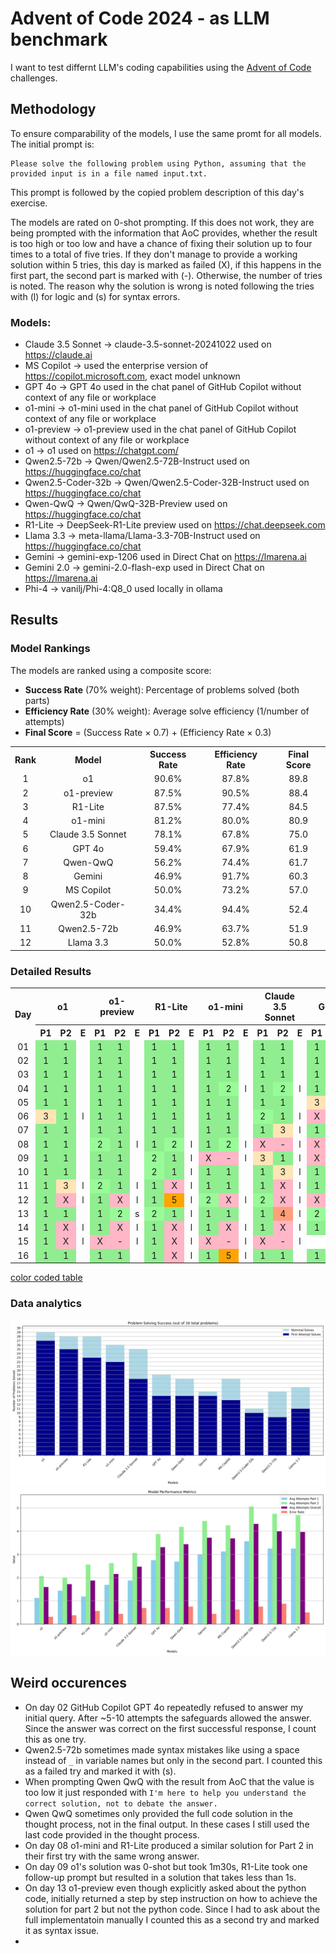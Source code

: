 # Advent of Code 2024 - as LLM benchmark

I want to test differnt LLM's coding capabilities using the [Advent of Code](https://adventofcode.com/) challenges.

## Methodology
To ensure comparability of the models, I use the same promt for all models. The initial prompt is:
```
Please solve the following problem using Python, assuming that the provided input is in a file named input.txt.
```
This prompt is followed by the copied problem description of this day's exercise.

The models are rated on 0-shot prompting. If this does not work, they are being prompted with the information that AoC provides, whether the result is too high or too low and have a chance of fixing their solution up to four times to a total of five tries. If they don't manage to provide a working solution within 5 tries, this day is marked as failed (X), if this happens in the first part, the second part is marked with (-). Otherwise, the number of tries is noted. The reason why the solution is wrong is noted following the tries with (l) for logic and (s) for syntax errors.

### Models:
* Claude 3.5 Sonnet -> claude-3.5-sonnet-20241022 used on https://claude.ai 
* MS Copilot -> used the enterprise version of https://copilot.microsoft.com, exact model unknown
* GPT 4o -> GPT 4o used in the chat panel of GitHub Copilot without context of any file or workplace
* o1-mini -> o1-mini used in the chat panel of GitHub Copilot without context of any file or workplace
* o1-preview -> o1-preview used in the chat panel of GitHub Copilot without context of any file or workplace
* o1 -> o1 used on https://chatgpt.com/
* Qwen2.5-72b -> Qwen/Qwen2.5-72B-Instruct used on https://huggingface.co/chat
* Qwen2.5-Coder-32b -> Qwen/Qwen2.5-Coder-32B-Instruct used on https://huggingface.co/chat
* Qwen-QwQ -> Qwen/QwQ-32B-Preview used on https://huggingface.co/chat
* R1-Lite -> DeepSeek-R1-Lite preview used on https://chat.deepseek.com
* Llama 3.3 -> meta-llama/Llama-3.3-70B-Instruct used on https://huggingface.co/chat
* Gemini -> gemini-exp-1206 used in Direct Chat on https://lmarena.ai
* Gemini 2.0 -> gemini-2.0-flash-exp used in Direct Chat on https://lmarena.ai
* Phi-4 -> vanilj/Phi-4:Q8_0 used locally in ollama

<!--

## Overview
| Day | Claude 3.5 | MS Copilot | GPT 4o  | o1-mini | o1-preview | o1      | Qwen2.5-72b | Qwen Coder | Qwen-QwQ  | R1-Lite | Llama 3.3 | Gemini  | Phi 4   |
| --- | ---        | ---        | ---     | ---     | ---        | ---     | ---         | ---        | ---       | ---     | ---       | ---     | ---     |
| 01  | 1/1        | 1/1        | 1/1     | 1/1     | 1/1        | 1/1     | 1/2 (s)     | 1/1        | 5/1 (l)   | 1/1     | 1/1       | 1/1     | 1/1     |
| 02  | 1/1        | 1/1        | 1/1     | 1/1     | 1/1        | 1/1     | 1/2 (s)     | 1/1        | 1/1       | 1/1     | 1/1       | 1/1     | 1/1     |
| 03  | 1/1        | 1/1        | 1/4 (l) | 1/1     | 1/1        | 1/1     | 1/2 (l)     | 1/1        | 1/1       | 1/1     | 1/5 (l)   | 1/1     | 1/X (l) |
| 04  | 1/2 (l)    | 1/X (l)    | 1/X (l) | 1/2 (l) | 1/1        | 1/1     | 1/X (l)     | 1/X (l)    | 1/X (l,s) | 1/1     | 1/X (l)   | 1/X (l) | 1/X (l) |
| 05  | 1/1        | 1/1        | 3/1 (l) | 1/1     | 1/1        | 1/1     | 1/1         | X/- (l)    | 1/1       | 1/1     | 1/1       | 3/1 (l) | 4/X (l) |
| 06  | 2/1 (l)    | X/- (l)    | X/- (l) | 1/1     | 1/1        | 3/1 (l) | 1/X (l)     | 2/X (l)    | 1/X (l)   | 1/1     |           |         |         |
| 07  | 1/3 (l)    | X/- (l)    | 1/1     | 1/1     | 1/1        | 1/1     | X/- (l)     | X/- (l)    | 1/1       | 1/1     |           |         |         |
| 08  | X/- (l)    | X/- (l, s) | X/- (l) | 1/2 (l) | 2/1 (l)    | 1/1     | X/- (l)     | X/- (l)    | X/- (l,s) | 1/2 (l) |           |         |         |
| 09  | 3/1 (l)    | X/- (l)    | X/- (l) | X/- (l) | 1/1        | 1/1     | X/- (l)     | X/- (l)    | X/- (l)   | 2/1 (l) |           |         |         |
| 10  | 1/3 (l)    | 2/1 (l)    | 1/1     | 1/1     | 1/1        | 1/1     | 1/5 (l)     | X/- (l)    | 1/2 (l)   | 2/1 (l) | 3/1 (l)   | 1/1     |         |
| 11  | 1/X (l)    | 1/3 (l)    | 1/3 (l) | 1/1     | 2/1 (l)    | 1/3 (l) | 1/4 (l)     | 1/X (l)    | 1/X (l)   | 1/X (l) | 1/X (l)   | 1/X (l) |         |
| 12  | 2/X (l)    | 2/X (s)    | X/- (l) | 2/X (l) | 1/X (l)    | 1/X (l) | X/- (l,s)   | 1/X (l,s)  | 2/X (l,s) | 1/5 (l) | 1/X (l)   | 1/X (l) |         |
| 13  | 1/4 (l)    | 1/X (l)    | 2/X (l) | 1/1     | 1/2 (s)    | 1/1     | 2/X (l)     | X/- (l)    | 3/X (l)   | 2/1 (l) | 5/X (l)   | X/- (l) |         |
| 14  | 1/X (l)    | 1/1        | 1/2 (l) | 1/X (l) | 1/X (l)    | 1/X (l) | X/- (l)     | 1/X (l)    | 1/X (l)   | 1/X (l) | 4/X (l)   | 1/x (l) |         |
| 15  | X/- (l)    | X/- (l)    |         | X/- (l) | X/- (l)    | 1/X (l) |             |            | X/- (l,s) | 1/X (l) |           |         | X/- (l) |
| 16  | 1/1        | 4/X (l)    | 1/X (l) | 1/5 (l) | 1/1        | 1/1     | X/- (l)     | X/- (l)    | X/- (l,s) | 1/X (l) | 3/X (l)   | 1/X (l) |         |
| 17  | 1/X (l)    | X/- (l)    |         |         |            | 2/X (l) |             |            | X/- (l)   | 5/X (l) |           |         |         |
| 18  | 1/1        | 1/1        | 5/1 (l) |         |            | 1/1     |             |            | 1/2 (l)   | 1/1     |           |         |         |
| 19  |            | 1/1        | 1/1     | 1/1     | 1/1        | 1/1     | 1/3 (l,s)   |            | 4/1 (l)   | 1/1     | 1         |         |         |
| XX  |            |            |         |         |            |         |             |            |           |         |           |         |         |

-->

## Results










































### Model Rankings
The models are ranked using a composite score:
- **Success Rate** (70% weight): Percentage of problems solved (both parts)
- **Efficiency Rate** (30% weight): Average solve efficiency (1/number of attempts)
- **Final Score** = (Success Rate × 0.7) + (Efficiency Rate × 0.3)

<table>
    <tr>
        <th align="center">Rank</th>
        <th align="center">Model</th>
        <th align="center">Success Rate</th>
        <th align="center">Efficiency Rate</th>
        <th align="center">Final Score</th>
    </tr>
    <tr>
        <td align="center">1</td>
        <td align="center">o1</td>
        <td align="center">90.6%</td>
        <td align="center">87.8%</td>
        <td align="center">89.8</td>
    </tr>
    <tr>
        <td align="center">2</td>
        <td align="center">o1-preview</td>
        <td align="center">87.5%</td>
        <td align="center">90.5%</td>
        <td align="center">88.4</td>
    </tr>
    <tr>
        <td align="center">3</td>
        <td align="center">R1-Lite</td>
        <td align="center">87.5%</td>
        <td align="center">77.4%</td>
        <td align="center">84.5</td>
    </tr>
    <tr>
        <td align="center">4</td>
        <td align="center">o1-mini</td>
        <td align="center">81.2%</td>
        <td align="center">80.0%</td>
        <td align="center">80.9</td>
    </tr>
    <tr>
        <td align="center">5</td>
        <td align="center">Claude 3.5 Sonnet</td>
        <td align="center">78.1%</td>
        <td align="center">67.8%</td>
        <td align="center">75.0</td>
    </tr>
    <tr>
        <td align="center">6</td>
        <td align="center">GPT 4o</td>
        <td align="center">59.4%</td>
        <td align="center">67.9%</td>
        <td align="center">61.9</td>
    </tr>
    <tr>
        <td align="center">7</td>
        <td align="center">Qwen-QwQ</td>
        <td align="center">56.2%</td>
        <td align="center">74.4%</td>
        <td align="center">61.7</td>
    </tr>
    <tr>
        <td align="center">8</td>
        <td align="center">Gemini</td>
        <td align="center">46.9%</td>
        <td align="center">91.7%</td>
        <td align="center">60.3</td>
    </tr>
    <tr>
        <td align="center">9</td>
        <td align="center">MS Copilot</td>
        <td align="center">50.0%</td>
        <td align="center">73.2%</td>
        <td align="center">57.0</td>
    </tr>
    <tr>
        <td align="center">10</td>
        <td align="center">Qwen2.5-Coder-32b</td>
        <td align="center">34.4%</td>
        <td align="center">94.4%</td>
        <td align="center">52.4</td>
    </tr>
    <tr>
        <td align="center">11</td>
        <td align="center">Qwen2.5-72b</td>
        <td align="center">46.9%</td>
        <td align="center">63.7%</td>
        <td align="center">51.9</td>
    </tr>
    <tr>
        <td align="center">12</td>
        <td align="center">Llama 3.3</td>
        <td align="center">50.0%</td>
        <td align="center">52.8%</td>
        <td align="center">50.8</td>
    </tr>
</table>

### Detailed Results
<table>
    <tr>
        <th align="center" rowspan="2">Day</th>
        <th align="center" colspan="3">o1</th>
        <th align="center" colspan="3">o1-preview</th>
        <th align="center" colspan="3">R1-Lite</th>
        <th align="center" colspan="3">o1-mini</th>
        <th align="center" colspan="3">Claude 3.5 Sonnet</th>
        <th align="center" colspan="3">GPT 4o</th>
        <th align="center" colspan="3">Qwen-QwQ</th>
        <th align="center" colspan="3">Gemini</th>
        <th align="center" colspan="3">MS Copilot</th>
        <th align="center" colspan="3">Qwen2.5-Coder-32b</th>
        <th align="center" colspan="3">Qwen2.5-72b</th>
        <th align="center" colspan="3">Llama 3.3</th>
    </tr>
    <tr>
        <th align="center">P1</th><th align="center">P2</th><th align="center">E</th>
        <th align="center">P1</th><th align="center">P2</th><th align="center">E</th>
        <th align="center">P1</th><th align="center">P2</th><th align="center">E</th>
        <th align="center">P1</th><th align="center">P2</th><th align="center">E</th>
        <th align="center">P1</th><th align="center">P2</th><th align="center">E</th>
        <th align="center">P1</th><th align="center">P2</th><th align="center">E</th>
        <th align="center">P1</th><th align="center">P2</th><th align="center">E</th>
        <th align="center">P1</th><th align="center">P2</th><th align="center">E</th>
        <th align="center">P1</th><th align="center">P2</th><th align="center">E</th>
        <th align="center">P1</th><th align="center">P2</th><th align="center">E</th>
        <th align="center">P1</th><th align="center">P2</th><th align="center">E</th>
        <th align="center">P1</th><th align="center">P2</th><th align="center">E</th>
    </tr>
    <tr>
        <td align="center">01</td>
        <td align="center" bgcolor="#90EE90">1</td>
        <td align="center" bgcolor="#90EE90">1</td>
        <td align="center"></td>
        <td align="center" bgcolor="#90EE90">1</td>
        <td align="center" bgcolor="#90EE90">1</td>
        <td align="center"></td>
        <td align="center" bgcolor="#90EE90">1</td>
        <td align="center" bgcolor="#90EE90">1</td>
        <td align="center"></td>
        <td align="center" bgcolor="#90EE90">1</td>
        <td align="center" bgcolor="#90EE90">1</td>
        <td align="center"></td>
        <td align="center" bgcolor="#90EE90">1</td>
        <td align="center" bgcolor="#90EE90">1</td>
        <td align="center"></td>
        <td align="center" bgcolor="#90EE90">1</td>
        <td align="center" bgcolor="#90EE90">1</td>
        <td align="center"></td>
        <td align="center" bgcolor="#FFA500">5</td>
        <td align="center" bgcolor="#90EE90">1</td>
        <td align="center">l</td>
        <td align="center" bgcolor="#90EE90">1</td>
        <td align="center" bgcolor="#90EE90">1</td>
        <td align="center"></td>
        <td align="center" bgcolor="#90EE90">1</td>
        <td align="center" bgcolor="#90EE90">1</td>
        <td align="center"></td>
        <td align="center" bgcolor="#90EE90">1</td>
        <td align="center" bgcolor="#90EE90">1</td>
        <td align="center"></td>
        <td align="center" bgcolor="#90EE90">1</td>
        <td align="center" bgcolor="#98FB98">2</td>
        <td align="center">s</td>
        <td align="center" bgcolor="#90EE90">1</td>
        <td align="center" bgcolor="#90EE90">1</td>
        <td align="center"></td>
    </tr>
    <tr>
        <td align="center">02</td>
        <td align="center" bgcolor="#90EE90">1</td>
        <td align="center" bgcolor="#90EE90">1</td>
        <td align="center"></td>
        <td align="center" bgcolor="#90EE90">1</td>
        <td align="center" bgcolor="#90EE90">1</td>
        <td align="center"></td>
        <td align="center" bgcolor="#90EE90">1</td>
        <td align="center" bgcolor="#90EE90">1</td>
        <td align="center"></td>
        <td align="center" bgcolor="#90EE90">1</td>
        <td align="center" bgcolor="#90EE90">1</td>
        <td align="center"></td>
        <td align="center" bgcolor="#90EE90">1</td>
        <td align="center" bgcolor="#90EE90">1</td>
        <td align="center"></td>
        <td align="center" bgcolor="#90EE90">1</td>
        <td align="center" bgcolor="#90EE90">1</td>
        <td align="center"></td>
        <td align="center" bgcolor="#90EE90">1</td>
        <td align="center" bgcolor="#90EE90">1</td>
        <td align="center"></td>
        <td align="center" bgcolor="#90EE90">1</td>
        <td align="center" bgcolor="#90EE90">1</td>
        <td align="center"></td>
        <td align="center" bgcolor="#90EE90">1</td>
        <td align="center" bgcolor="#90EE90">1</td>
        <td align="center"></td>
        <td align="center" bgcolor="#90EE90">1</td>
        <td align="center" bgcolor="#90EE90">1</td>
        <td align="center"></td>
        <td align="center" bgcolor="#90EE90">1</td>
        <td align="center" bgcolor="#98FB98">2</td>
        <td align="center">s</td>
        <td align="center" bgcolor="#90EE90">1</td>
        <td align="center" bgcolor="#90EE90">1</td>
        <td align="center"></td>
    </tr>
    <tr>
        <td align="center">03</td>
        <td align="center" bgcolor="#90EE90">1</td>
        <td align="center" bgcolor="#90EE90">1</td>
        <td align="center"></td>
        <td align="center" bgcolor="#90EE90">1</td>
        <td align="center" bgcolor="#90EE90">1</td>
        <td align="center"></td>
        <td align="center" bgcolor="#90EE90">1</td>
        <td align="center" bgcolor="#90EE90">1</td>
        <td align="center"></td>
        <td align="center" bgcolor="#90EE90">1</td>
        <td align="center" bgcolor="#90EE90">1</td>
        <td align="center"></td>
        <td align="center" bgcolor="#90EE90">1</td>
        <td align="center" bgcolor="#90EE90">1</td>
        <td align="center"></td>
        <td align="center" bgcolor="#90EE90">1</td>
        <td align="center" bgcolor="#FFA07A">4</td>
        <td align="center">l</td>
        <td align="center" bgcolor="#90EE90">1</td>
        <td align="center" bgcolor="#90EE90">1</td>
        <td align="center"></td>
        <td align="center" bgcolor="#90EE90">1</td>
        <td align="center" bgcolor="#90EE90">1</td>
        <td align="center"></td>
        <td align="center" bgcolor="#90EE90">1</td>
        <td align="center" bgcolor="#90EE90">1</td>
        <td align="center"></td>
        <td align="center" bgcolor="#90EE90">1</td>
        <td align="center" bgcolor="#90EE90">1</td>
        <td align="center"></td>
        <td align="center" bgcolor="#90EE90">1</td>
        <td align="center" bgcolor="#98FB98">2</td>
        <td align="center">l</td>
        <td align="center" bgcolor="#90EE90">1</td>
        <td align="center" bgcolor="#FFA500">5</td>
        <td align="center">l</td>
    </tr>
    <tr>
        <td align="center">04</td>
        <td align="center" bgcolor="#90EE90">1</td>
        <td align="center" bgcolor="#90EE90">1</td>
        <td align="center"></td>
        <td align="center" bgcolor="#90EE90">1</td>
        <td align="center" bgcolor="#90EE90">1</td>
        <td align="center"></td>
        <td align="center" bgcolor="#90EE90">1</td>
        <td align="center" bgcolor="#90EE90">1</td>
        <td align="center"></td>
        <td align="center" bgcolor="#90EE90">1</td>
        <td align="center" bgcolor="#98FB98">2</td>
        <td align="center">l</td>
        <td align="center" bgcolor="#90EE90">1</td>
        <td align="center" bgcolor="#98FB98">2</td>
        <td align="center">l</td>
        <td align="center" bgcolor="#90EE90">1</td>
        <td align="center" bgcolor="#FFB6C6">X</td>
        <td align="center">l</td>
        <td align="center" bgcolor="#90EE90">1</td>
        <td align="center" bgcolor="#FFB6C6">X</td>
        <td align="center">l,s</td>
        <td align="center" bgcolor="#90EE90">1</td>
        <td align="center" bgcolor="#FFB6C6">X</td>
        <td align="center">l</td>
        <td align="center" bgcolor="#90EE90">1</td>
        <td align="center" bgcolor="#FFB6C6">X</td>
        <td align="center">l</td>
        <td align="center" bgcolor="#90EE90">1</td>
        <td align="center" bgcolor="#FFB6C6">X</td>
        <td align="center">l</td>
        <td align="center" bgcolor="#90EE90">1</td>
        <td align="center" bgcolor="#FFB6C6">X</td>
        <td align="center">l</td>
        <td align="center" bgcolor="#90EE90">1</td>
        <td align="center" bgcolor="#FFB6C6">X</td>
        <td align="center">l</td>
    </tr>
    <tr>
        <td align="center">05</td>
        <td align="center" bgcolor="#90EE90">1</td>
        <td align="center" bgcolor="#90EE90">1</td>
        <td align="center"></td>
        <td align="center" bgcolor="#90EE90">1</td>
        <td align="center" bgcolor="#90EE90">1</td>
        <td align="center"></td>
        <td align="center" bgcolor="#90EE90">1</td>
        <td align="center" bgcolor="#90EE90">1</td>
        <td align="center"></td>
        <td align="center" bgcolor="#90EE90">1</td>
        <td align="center" bgcolor="#90EE90">1</td>
        <td align="center"></td>
        <td align="center" bgcolor="#90EE90">1</td>
        <td align="center" bgcolor="#90EE90">1</td>
        <td align="center"></td>
        <td align="center" bgcolor="#FFE4B5">3</td>
        <td align="center" bgcolor="#90EE90">1</td>
        <td align="center">l</td>
        <td align="center" bgcolor="#90EE90">1</td>
        <td align="center" bgcolor="#90EE90">1</td>
        <td align="center"></td>
        <td align="center" bgcolor="#FFE4B5">3</td>
        <td align="center" bgcolor="#90EE90">1</td>
        <td align="center">l</td>
        <td align="center" bgcolor="#90EE90">1</td>
        <td align="center" bgcolor="#90EE90">1</td>
        <td align="center"></td>
        <td align="center" bgcolor="#FFB6C6">X</td>
        <td align="center" bgcolor="#FFB6C6">-</td>
        <td align="center">l</td>
        <td align="center" bgcolor="#90EE90">1</td>
        <td align="center" bgcolor="#90EE90">1</td>
        <td align="center"></td>
        <td align="center" bgcolor="#90EE90">1</td>
        <td align="center" bgcolor="#90EE90">1</td>
        <td align="center"></td>
    </tr>
    <tr>
        <td align="center">06</td>
        <td align="center" bgcolor="#FFE4B5">3</td>
        <td align="center" bgcolor="#90EE90">1</td>
        <td align="center">l</td>
        <td align="center" bgcolor="#90EE90">1</td>
        <td align="center" bgcolor="#90EE90">1</td>
        <td align="center"></td>
        <td align="center" bgcolor="#90EE90">1</td>
        <td align="center" bgcolor="#90EE90">1</td>
        <td align="center"></td>
        <td align="center" bgcolor="#90EE90">1</td>
        <td align="center" bgcolor="#90EE90">1</td>
        <td align="center"></td>
        <td align="center" bgcolor="#98FB98">2</td>
        <td align="center" bgcolor="#90EE90">1</td>
        <td align="center">l</td>
        <td align="center" bgcolor="#FFB6C6">X</td>
        <td align="center" bgcolor="#FFB6C6">-</td>
        <td align="center">l</td>
        <td align="center" bgcolor="#90EE90">1</td>
        <td align="center" bgcolor="#FFB6C6">X</td>
        <td align="center">l</td>
        <td align="center" bgcolor="#FFFFFF"></td>
        <td align="center" bgcolor="#FFFFFF"></td>
        <td align="center"></td>
        <td align="center" bgcolor="#FFB6C6">X</td>
        <td align="center" bgcolor="#FFB6C6">-</td>
        <td align="center">l</td>
        <td align="center" bgcolor="#98FB98">2</td>
        <td align="center" bgcolor="#FFB6C6">X</td>
        <td align="center">l</td>
        <td align="center" bgcolor="#90EE90">1</td>
        <td align="center" bgcolor="#FFB6C6">X</td>
        <td align="center">l</td>
        <td align="center" bgcolor="#FFFFFF"></td>
        <td align="center" bgcolor="#FFFFFF"></td>
        <td align="center"></td>
    </tr>
    <tr>
        <td align="center">07</td>
        <td align="center" bgcolor="#90EE90">1</td>
        <td align="center" bgcolor="#90EE90">1</td>
        <td align="center"></td>
        <td align="center" bgcolor="#90EE90">1</td>
        <td align="center" bgcolor="#90EE90">1</td>
        <td align="center"></td>
        <td align="center" bgcolor="#90EE90">1</td>
        <td align="center" bgcolor="#90EE90">1</td>
        <td align="center"></td>
        <td align="center" bgcolor="#90EE90">1</td>
        <td align="center" bgcolor="#90EE90">1</td>
        <td align="center"></td>
        <td align="center" bgcolor="#90EE90">1</td>
        <td align="center" bgcolor="#FFE4B5">3</td>
        <td align="center">l</td>
        <td align="center" bgcolor="#90EE90">1</td>
        <td align="center" bgcolor="#90EE90">1</td>
        <td align="center"></td>
        <td align="center" bgcolor="#90EE90">1</td>
        <td align="center" bgcolor="#90EE90">1</td>
        <td align="center"></td>
        <td align="center" bgcolor="#FFFFFF"></td>
        <td align="center" bgcolor="#FFFFFF"></td>
        <td align="center"></td>
        <td align="center" bgcolor="#FFB6C6">X</td>
        <td align="center" bgcolor="#FFB6C6">-</td>
        <td align="center">l</td>
        <td align="center" bgcolor="#FFB6C6">X</td>
        <td align="center" bgcolor="#FFB6C6">-</td>
        <td align="center">l</td>
        <td align="center" bgcolor="#FFB6C6">X</td>
        <td align="center" bgcolor="#FFB6C6">-</td>
        <td align="center">l</td>
        <td align="center" bgcolor="#FFFFFF"></td>
        <td align="center" bgcolor="#FFFFFF"></td>
        <td align="center"></td>
    </tr>
    <tr>
        <td align="center">08</td>
        <td align="center" bgcolor="#90EE90">1</td>
        <td align="center" bgcolor="#90EE90">1</td>
        <td align="center"></td>
        <td align="center" bgcolor="#98FB98">2</td>
        <td align="center" bgcolor="#90EE90">1</td>
        <td align="center">l</td>
        <td align="center" bgcolor="#90EE90">1</td>
        <td align="center" bgcolor="#98FB98">2</td>
        <td align="center">l</td>
        <td align="center" bgcolor="#90EE90">1</td>
        <td align="center" bgcolor="#98FB98">2</td>
        <td align="center">l</td>
        <td align="center" bgcolor="#FFB6C6">X</td>
        <td align="center" bgcolor="#FFB6C6">-</td>
        <td align="center">l</td>
        <td align="center" bgcolor="#FFB6C6">X</td>
        <td align="center" bgcolor="#FFB6C6">-</td>
        <td align="center">l</td>
        <td align="center" bgcolor="#FFB6C6">X</td>
        <td align="center" bgcolor="#FFB6C6">-</td>
        <td align="center">l,s</td>
        <td align="center" bgcolor="#FFFFFF"></td>
        <td align="center" bgcolor="#FFFFFF"></td>
        <td align="center"></td>
        <td align="center" bgcolor="#FFB6C6">X</td>
        <td align="center" bgcolor="#FFB6C6">-</td>
        <td align="center">l,s</td>
        <td align="center" bgcolor="#FFB6C6">X</td>
        <td align="center" bgcolor="#FFB6C6">-</td>
        <td align="center">l</td>
        <td align="center" bgcolor="#FFB6C6">X</td>
        <td align="center" bgcolor="#FFB6C6">-</td>
        <td align="center">l</td>
        <td align="center" bgcolor="#FFFFFF"></td>
        <td align="center" bgcolor="#FFFFFF"></td>
        <td align="center"></td>
    </tr>
    <tr>
        <td align="center">09</td>
        <td align="center" bgcolor="#90EE90">1</td>
        <td align="center" bgcolor="#90EE90">1</td>
        <td align="center"></td>
        <td align="center" bgcolor="#90EE90">1</td>
        <td align="center" bgcolor="#90EE90">1</td>
        <td align="center"></td>
        <td align="center" bgcolor="#98FB98">2</td>
        <td align="center" bgcolor="#90EE90">1</td>
        <td align="center">l</td>
        <td align="center" bgcolor="#FFB6C6">X</td>
        <td align="center" bgcolor="#FFB6C6">-</td>
        <td align="center">l</td>
        <td align="center" bgcolor="#FFE4B5">3</td>
        <td align="center" bgcolor="#90EE90">1</td>
        <td align="center">l</td>
        <td align="center" bgcolor="#FFB6C6">X</td>
        <td align="center" bgcolor="#FFB6C6">-</td>
        <td align="center">l</td>
        <td align="center" bgcolor="#FFB6C6">X</td>
        <td align="center" bgcolor="#FFB6C6">-</td>
        <td align="center">l</td>
        <td align="center" bgcolor="#FFFFFF"></td>
        <td align="center" bgcolor="#FFFFFF"></td>
        <td align="center"></td>
        <td align="center" bgcolor="#FFB6C6">X</td>
        <td align="center" bgcolor="#FFB6C6">-</td>
        <td align="center">l</td>
        <td align="center" bgcolor="#FFB6C6">X</td>
        <td align="center" bgcolor="#FFB6C6">-</td>
        <td align="center">l</td>
        <td align="center" bgcolor="#FFB6C6">X</td>
        <td align="center" bgcolor="#FFB6C6">-</td>
        <td align="center">l</td>
        <td align="center" bgcolor="#FFFFFF"></td>
        <td align="center" bgcolor="#FFFFFF"></td>
        <td align="center"></td>
    </tr>
    <tr>
        <td align="center">10</td>
        <td align="center" bgcolor="#90EE90">1</td>
        <td align="center" bgcolor="#90EE90">1</td>
        <td align="center"></td>
        <td align="center" bgcolor="#90EE90">1</td>
        <td align="center" bgcolor="#90EE90">1</td>
        <td align="center"></td>
        <td align="center" bgcolor="#98FB98">2</td>
        <td align="center" bgcolor="#90EE90">1</td>
        <td align="center">l</td>
        <td align="center" bgcolor="#90EE90">1</td>
        <td align="center" bgcolor="#90EE90">1</td>
        <td align="center"></td>
        <td align="center" bgcolor="#90EE90">1</td>
        <td align="center" bgcolor="#FFE4B5">3</td>
        <td align="center">l</td>
        <td align="center" bgcolor="#90EE90">1</td>
        <td align="center" bgcolor="#90EE90">1</td>
        <td align="center"></td>
        <td align="center" bgcolor="#90EE90">1</td>
        <td align="center" bgcolor="#98FB98">2</td>
        <td align="center">l</td>
        <td align="center" bgcolor="#90EE90">1</td>
        <td align="center" bgcolor="#90EE90">1</td>
        <td align="center"></td>
        <td align="center" bgcolor="#FFFFFF"></td>
        <td align="center" bgcolor="#FFFFFF"></td>
        <td align="center"></td>
        <td align="center" bgcolor="#FFB6C6">X</td>
        <td align="center" bgcolor="#FFB6C6">-</td>
        <td align="center">l</td>
        <td align="center" bgcolor="#90EE90">1</td>
        <td align="center" bgcolor="#FFA500">5</td>
        <td align="center">l</td>
        <td align="center" bgcolor="#FFE4B5">3</td>
        <td align="center" bgcolor="#90EE90">1</td>
        <td align="center">l</td>
    </tr>
    <tr>
        <td align="center">11</td>
        <td align="center" bgcolor="#90EE90">1</td>
        <td align="center" bgcolor="#FFE4B5">3</td>
        <td align="center">l</td>
        <td align="center" bgcolor="#98FB98">2</td>
        <td align="center" bgcolor="#90EE90">1</td>
        <td align="center">l</td>
        <td align="center" bgcolor="#90EE90">1</td>
        <td align="center" bgcolor="#FFB6C6">X</td>
        <td align="center">l</td>
        <td align="center" bgcolor="#90EE90">1</td>
        <td align="center" bgcolor="#90EE90">1</td>
        <td align="center"></td>
        <td align="center" bgcolor="#90EE90">1</td>
        <td align="center" bgcolor="#FFB6C6">X</td>
        <td align="center">l</td>
        <td align="center" bgcolor="#90EE90">1</td>
        <td align="center" bgcolor="#FFE4B5">3</td>
        <td align="center">l</td>
        <td align="center" bgcolor="#90EE90">1</td>
        <td align="center" bgcolor="#FFB6C6">X</td>
        <td align="center">l</td>
        <td align="center" bgcolor="#90EE90">1</td>
        <td align="center" bgcolor="#FFB6C6">X</td>
        <td align="center">l</td>
        <td align="center" bgcolor="#90EE90">1</td>
        <td align="center" bgcolor="#FFE4B5">3</td>
        <td align="center">l</td>
        <td align="center" bgcolor="#90EE90">1</td>
        <td align="center" bgcolor="#FFB6C6">X</td>
        <td align="center">l</td>
        <td align="center" bgcolor="#90EE90">1</td>
        <td align="center" bgcolor="#FFA07A">4</td>
        <td align="center">l</td>
        <td align="center" bgcolor="#90EE90">1</td>
        <td align="center" bgcolor="#FFB6C6">X</td>
        <td align="center">l</td>
    </tr>
    <tr>
        <td align="center">12</td>
        <td align="center" bgcolor="#90EE90">1</td>
        <td align="center" bgcolor="#FFB6C6">X</td>
        <td align="center">l</td>
        <td align="center" bgcolor="#90EE90">1</td>
        <td align="center" bgcolor="#FFB6C6">X</td>
        <td align="center">l</td>
        <td align="center" bgcolor="#90EE90">1</td>
        <td align="center" bgcolor="#FFA500">5</td>
        <td align="center">l</td>
        <td align="center" bgcolor="#98FB98">2</td>
        <td align="center" bgcolor="#FFB6C6">X</td>
        <td align="center">l</td>
        <td align="center" bgcolor="#98FB98">2</td>
        <td align="center" bgcolor="#FFB6C6">X</td>
        <td align="center">l</td>
        <td align="center" bgcolor="#FFB6C6">X</td>
        <td align="center" bgcolor="#FFB6C6">-</td>
        <td align="center">l</td>
        <td align="center" bgcolor="#98FB98">2</td>
        <td align="center" bgcolor="#FFB6C6">X</td>
        <td align="center">l,s</td>
        <td align="center" bgcolor="#90EE90">1</td>
        <td align="center" bgcolor="#FFB6C6">X</td>
        <td align="center">l</td>
        <td align="center" bgcolor="#98FB98">2</td>
        <td align="center" bgcolor="#FFB6C6">X</td>
        <td align="center">s</td>
        <td align="center" bgcolor="#90EE90">1</td>
        <td align="center" bgcolor="#FFB6C6">X</td>
        <td align="center">l,s</td>
        <td align="center" bgcolor="#FFB6C6">X</td>
        <td align="center" bgcolor="#FFB6C6">-</td>
        <td align="center">l,x</td>
        <td align="center" bgcolor="#90EE90">1</td>
        <td align="center" bgcolor="#FFB6C6">X</td>
        <td align="center">l</td>
    </tr>
    <tr>
        <td align="center">13</td>
        <td align="center" bgcolor="#90EE90">1</td>
        <td align="center" bgcolor="#90EE90">1</td>
        <td align="center"></td>
        <td align="center" bgcolor="#90EE90">1</td>
        <td align="center" bgcolor="#98FB98">2</td>
        <td align="center">s</td>
        <td align="center" bgcolor="#98FB98">2</td>
        <td align="center" bgcolor="#90EE90">1</td>
        <td align="center">l</td>
        <td align="center" bgcolor="#90EE90">1</td>
        <td align="center" bgcolor="#90EE90">1</td>
        <td align="center"></td>
        <td align="center" bgcolor="#90EE90">1</td>
        <td align="center" bgcolor="#FFA07A">4</td>
        <td align="center">l</td>
        <td align="center" bgcolor="#98FB98">2</td>
        <td align="center" bgcolor="#FFB6C6">X</td>
        <td align="center">l</td>
        <td align="center" bgcolor="#FFE4B5">3</td>
        <td align="center" bgcolor="#FFB6C6">X</td>
        <td align="center">l</td>
        <td align="center" bgcolor="#FFB6C6">X</td>
        <td align="center" bgcolor="#FFB6C6">-</td>
        <td align="center">l</td>
        <td align="center" bgcolor="#90EE90">1</td>
        <td align="center" bgcolor="#FFB6C6">X</td>
        <td align="center">l</td>
        <td align="center" bgcolor="#FFB6C6">X</td>
        <td align="center" bgcolor="#FFB6C6">-</td>
        <td align="center">l</td>
        <td align="center" bgcolor="#98FB98">2</td>
        <td align="center" bgcolor="#FFB6C6">X</td>
        <td align="center">l</td>
        <td align="center" bgcolor="#FFA500">5</td>
        <td align="center" bgcolor="#FFB6C6">X</td>
        <td align="center">l</td>
    </tr>
    <tr>
        <td align="center">14</td>
        <td align="center" bgcolor="#90EE90">1</td>
        <td align="center" bgcolor="#FFB6C6">X</td>
        <td align="center">l</td>
        <td align="center" bgcolor="#90EE90">1</td>
        <td align="center" bgcolor="#FFB6C6">X</td>
        <td align="center">l</td>
        <td align="center" bgcolor="#90EE90">1</td>
        <td align="center" bgcolor="#FFB6C6">X</td>
        <td align="center">l</td>
        <td align="center" bgcolor="#90EE90">1</td>
        <td align="center" bgcolor="#FFB6C6">X</td>
        <td align="center">l</td>
        <td align="center" bgcolor="#90EE90">1</td>
        <td align="center" bgcolor="#FFB6C6">X</td>
        <td align="center">l</td>
        <td align="center" bgcolor="#90EE90">1</td>
        <td align="center" bgcolor="#98FB98">2</td>
        <td align="center">l</td>
        <td align="center" bgcolor="#90EE90">1</td>
        <td align="center" bgcolor="#FFB6C6">X</td>
        <td align="center">l</td>
        <td align="center" bgcolor="#90EE90">1</td>
        <td align="center" bgcolor="#FFB6C6">X</td>
        <td align="center">l</td>
        <td align="center" bgcolor="#90EE90">1</td>
        <td align="center" bgcolor="#90EE90">1</td>
        <td align="center"></td>
        <td align="center" bgcolor="#90EE90">1</td>
        <td align="center" bgcolor="#FFB6C6">X</td>
        <td align="center">l</td>
        <td align="center" bgcolor="#FFB6C6">X</td>
        <td align="center" bgcolor="#FFB6C6">-</td>
        <td align="center">l</td>
        <td align="center" bgcolor="#FFA07A">4</td>
        <td align="center" bgcolor="#FFB6C6">X</td>
        <td align="center">l</td>
    </tr>
    <tr>
        <td align="center">15</td>
        <td align="center" bgcolor="#90EE90">1</td>
        <td align="center" bgcolor="#FFB6C6">X</td>
        <td align="center">l</td>
        <td align="center" bgcolor="#FFB6C6">X</td>
        <td align="center" bgcolor="#FFB6C6">-</td>
        <td align="center">l</td>
        <td align="center" bgcolor="#90EE90">1</td>
        <td align="center" bgcolor="#FFB6C6">X</td>
        <td align="center">l</td>
        <td align="center" bgcolor="#FFB6C6">X</td>
        <td align="center" bgcolor="#FFB6C6">-</td>
        <td align="center">l</td>
        <td align="center" bgcolor="#FFB6C6">X</td>
        <td align="center" bgcolor="#FFB6C6">-</td>
        <td align="center">l</td>
        <td align="center" bgcolor="#FFFFFF"></td>
        <td align="center" bgcolor="#FFFFFF"></td>
        <td align="center"></td>
        <td align="center" bgcolor="#FFB6C6">X</td>
        <td align="center" bgcolor="#FFB6C6">-</td>
        <td align="center">l,s</td>
        <td align="center" bgcolor="#FFFFFF"></td>
        <td align="center" bgcolor="#FFFFFF"></td>
        <td align="center"></td>
        <td align="center" bgcolor="#FFB6C6">X</td>
        <td align="center" bgcolor="#FFB6C6">-</td>
        <td align="center">l</td>
        <td align="center" bgcolor="#FFFFFF"></td>
        <td align="center" bgcolor="#FFFFFF"></td>
        <td align="center"></td>
        <td align="center" bgcolor="#FFFFFF"></td>
        <td align="center" bgcolor="#FFFFFF"></td>
        <td align="center"></td>
        <td align="center" bgcolor="#FFFFFF"></td>
        <td align="center" bgcolor="#FFFFFF"></td>
        <td align="center"></td>
    </tr>
    <tr>
        <td align="center">16</td>
        <td align="center" bgcolor="#90EE90">1</td>
        <td align="center" bgcolor="#90EE90">1</td>
        <td align="center"></td>
        <td align="center" bgcolor="#90EE90">1</td>
        <td align="center" bgcolor="#90EE90">1</td>
        <td align="center"></td>
        <td align="center" bgcolor="#90EE90">1</td>
        <td align="center" bgcolor="#FFB6C6">X</td>
        <td align="center">l</td>
        <td align="center" bgcolor="#90EE90">1</td>
        <td align="center" bgcolor="#FFA500">5</td>
        <td align="center">l</td>
        <td align="center" bgcolor="#90EE90">1</td>
        <td align="center" bgcolor="#90EE90">1</td>
        <td align="center"></td>
        <td align="center" bgcolor="#90EE90">1</td>
        <td align="center" bgcolor="#FFB6C6">X</td>
        <td align="center">l</td>
        <td align="center" bgcolor="#FFB6C6">X</td>
        <td align="center" bgcolor="#FFB6C6">-</td>
        <td align="center">l,s</td>
        <td align="center" bgcolor="#90EE90">1</td>
        <td align="center" bgcolor="#FFB6C6">X</td>
        <td align="center">l</td>
        <td align="center" bgcolor="#FFA07A">4</td>
        <td align="center" bgcolor="#FFB6C6">X</td>
        <td align="center">l</td>
        <td align="center" bgcolor="#FFB6C6">X</td>
        <td align="center" bgcolor="#FFB6C6">-</td>
        <td align="center">l</td>
        <td align="center" bgcolor="#FFB6C6">X</td>
        <td align="center" bgcolor="#FFB6C6">-</td>
        <td align="center">l</td>
        <td align="center" bgcolor="#FFE4B5">3</td>
        <td align="center" bgcolor="#FFB6C6">X</td>
        <td align="center">l</td>
    </tr>
</table>


[color coded table](results/results.html)
### Data analytics

![Bar Plot showing the solve rates.](results/graphs/solve_rates.png)
![Bar Plot displaying Average tries needed.](results/graphs/performance_metrics.png)


## Weird occurences
* On day 02 GitHub Copilot GPT 4o repeatedly refused to answer my initial query. After ~5-10 attempts the safeguards allowed the answer. Since the answer was correct on the first successful response, I count this as one try.
* Qwen2.5-72b sometimes made syntax mistakes like using a space instead of ```_``` in variable names but only in the second part. I counted this as a failed try and marked it with (s).
* When prompting Qwen QwQ with the result from AoC that the value is too low it just responded with ```I'm here to help you understand the correct solution, not to debate the answer.```
* Qwen QwQ sometimes only provided the full code solution in the thought process, not in the final output. In these cases I still used the last code provided in the thought process.
* On day 08 o1-mini and R1-Lite produced a similar solution for Part 2 in their first try with the same wrong answer. 
* On day 09 o1's solution was 0-shot but took 1m30s, R1-Lite took one follow-up prompt but resulted in a solution that takes less than 1s.
* On day 13 o1-preview even though explicitly asked about the python code, initially returned a step by step instruction on how to achieve the solution for part 2 but not the python code. Since I had to ask about the full implementatoin manually I counted this as a second try and marked it as syntax issue.
* 